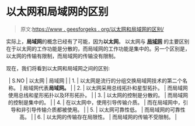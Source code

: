 # 以太网和局域网的区别

> 原文:[https://www . geesforgeks . org/以太网和局域网的区别/](https://www.geeksforgeeks.org/difference-between-ethernet-and-lan/)

实际上，**局域网**的概念已经有了可能，因为**以太网**。
以太网与 **[局域网](https://www.geeksforgeeks.org/computer-network-types-area-networks-lan-man-wan/)** 的主要区别在于以太网的工作功能是分散的，而局域网的工作功能是集中的。另一个区别是，以太网的传输有限制，而局域网的传输没有限制。

现在，我们将看到以太网和局域网之间的区别:

<center>

| S.NO | 以太网 | 局域网 |
| 1. | 以太网是流行的分组交换局域网技术的第二个名称。 | 局域网代表**局域网。** |
| 2. | 以太网采用总线拓扑和星型拓扑。 | 而局域网使用总线和星形拓扑以及环形拓扑。 |
| 3. | 以太网的控制是分散的。 | 而局域网的控制是集中的。 |
| 4. | 在以太网中，使用引导传输介质。 | 而在局域网中，引导和非引导传输介质都被使用。 |
| 5. | 以太网可靠性低。 | 而局域网的可靠性高。 |
| 6. | 以太网的传输存在局限性。 | 而局域网的传输不受限制。 |

</center>